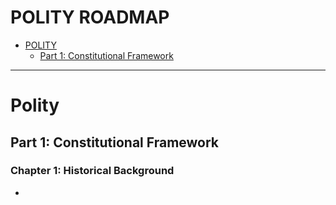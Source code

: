 # POLITY ROADMAP

* [POLITY](#polity)
  * [Part 1: Constitutional Framework](#constitutional-framework)

---
# Polity

## Part 1: Constitutional Framework

### Chapter 1: Historical Background

* 
